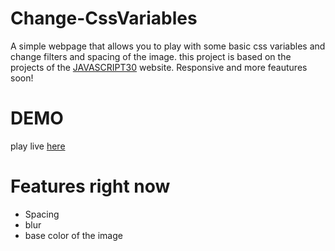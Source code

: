 # Change-CssVariables
A simple webpage that allows you to play with some basic css variables and change filters and spacing of the image.
this project is based on the projects of the <a href="https://javascript30.com/">JAVASCRIPT30</a> website. Responsive and more feautures soon!
# DEMO
play live <a href="">here</a>
# Features right now
* Spacing
* blur
* base color of the image
